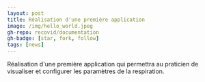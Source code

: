 ```yaml
---
layout: post
title: Réalisation d'une première application
image: /img/hello_world.jpeg
gh-repo: recovid/documentation
gh-badge: [star, fork, follow]
tags: [news]
---
```


Réalisation d'une première application qui permettra au praticien de visualiser et configurer les paramètres de la respiration.
